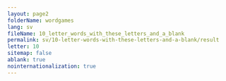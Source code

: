 ```yaml
---
layout: page2
folderName: wordgames
lang: sv
fileName: 10_letter_words_with_these_letters_and_a_blank
permalink: sv/10-letter-words-with-these-letters-and-a-blank/result
letter: 10
sitemap: false
ablank: true
nointernationalization: true
---
```

